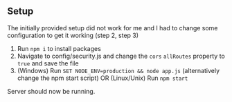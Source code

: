 ## Setup
The initially provided setup did not work for me and I had to change some configuration to get it working (step 2, step 3)

1.  Run `npm i` to install packages
2.  Navigate to config/security.js and change the `cors` `allRoutes` property to `true` and save the file
3.  (Windows) Run `SET NODE_ENV=production && node app.js` (alternatively change the npm start script)
OR
(Linux/Unix) Run `npm start`

Server should now be running.
